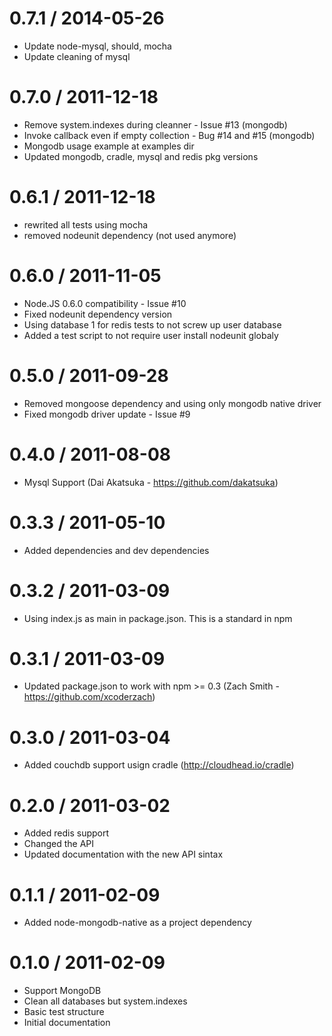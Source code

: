 0.7.1 / 2014-05-26
==================
  * Update node-mysql, should, mocha
  * Update cleaning of mysql

0.7.0 / 2011-12-18
==================
  * Remove system.indexes during cleanner - Issue #13 (mongodb)
  * Invoke callback even if empty collection - Bug #14 and #15 (mongodb)
  * Mongodb usage example at examples dir
  * Updated mongodb, cradle, mysql and redis pkg versions

0.6.1 / 2011-12-18
==================
  * rewrited all tests using mocha
  * removed nodeunit dependency (not used anymore)

0.6.0 / 2011-11-05
==================
  * Node.JS 0.6.0 compatibility - Issue #10
  * Fixed nodeunit dependency version
  * Using database 1 for redis tests to not screw up user database
  * Added a test script to not require user install nodeunit globaly

0.5.0 / 2011-09-28
==================
  * Removed mongoose dependency and using only mongodb native driver
  * Fixed mongodb driver update - Issue #9

0.4.0 / 2011-08-08
==================

  * Mysql Support (Dai Akatsuka - https://github.com/dakatsuka)

0.3.3 / 2011-05-10
==================

  * Added dependencies and dev dependencies

0.3.2 / 2011-03-09
==================

  * Using index.js as main in package.json. This is a standard in npm

0.3.1 / 2011-03-09
==================

  * Updated package.json to work with npm >= 0.3 (Zach Smith - https://github.com/xcoderzach)

0.3.0 / 2011-03-04
==================

  * Added couchdb support usign cradle (http://cloudhead.io/cradle)

0.2.0 / 2011-03-02
==================

  * Added redis support
  * Changed the API
  * Updated documentation with the new API sintax

0.1.1 / 2011-02-09
==================

  * Added node-mongodb-native as a project dependency

0.1.0 / 2011-02-09
==================

  * Support MongoDB
  * Clean all databases but system.indexes
  * Basic test structure
  * Initial documentation

